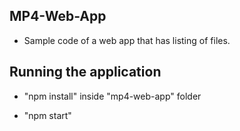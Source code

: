 ﻿## MP4-Web-App

- Sample code of a web app that has listing of files.

## Running the application

- "npm install" inside "mp4-web-app" folder

- "npm start"